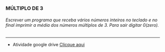### MÚLTIPLO DE 3

###### Escrever um programa que receba vários números inteiros no teclado e no final imprimir a média dos números múltiplos de 3. Para sair digitar 0(zero). 

---

- Atividade google drive [Clicque aqui]('https://docs.google.com/document/d/1xVQax2Zc9iVxPrQaMdtj9rD1uYNkyKECezEtl7Y2Fcg/edit')
